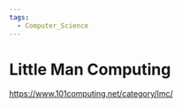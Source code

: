 ```yaml
---
tags:
  - Computer_Science
---
```

# Little Man Computing
https://www.101computing.net/category/lmc/